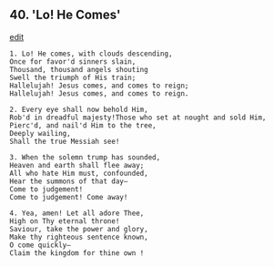 
## 40.  'Lo! He Comes'
[edit](https://docs.google.com/document/d/1dxjHviFWEQ_YRky5Ngc8VJS8QsMtzE1W/edit?mode=html)



    1. Lo! He comes, with clouds descending,
    Once for favor'd sinners slain,
    Thousand, thousand angels shouting
    Swell the triumph of His train;
    Hallelujah! Jesus comes, and comes to reign;
    Hallelujah! Jesus comes, and comes to reign.

    2. Every eye shall now behold Him,
    Rob'd in dreadful majesty!Those who set at nought and sold Him,
    Pierc'd, and nail'd Him to the tree,
    Deeply wailing,
    Shall the true Messiah see!

    3. When the solemn trump has sounded,
    Heaven and earth shall flee away;
    All who hate Him must, confounded,
    Hear the summons of that day—
    Come to judgement!
    Come to judgement! Come away!

    4. Yea, amen! Let all adore Thee,
    High on Thy eternal throne!
    Saviour, take the power and glory,
    Make thy righteous sentence known,
    O come quickly—
    Claim the kingdom for thine own !
